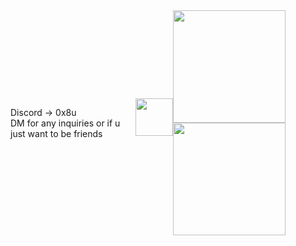 
<div style="display: flex; justify-content: space-between; align-items: center;">
<div style="display: flex; flex-direction: row;">
      <p>
      Discord -> 0x8u
   <br/>
   DM for any inquiries or if u just want to be friends
            </p>
      <img height="60em" src="https://media.tenor.com/Fhg7SnBUCcEAAAAi/cat-dance.gif"/>
</div>
<div>
   <img height="180em" src="https://github-readme-stats.vercel.app/api?username=0x9u&show_icons=true&theme=dracula&include_all_commits=true&count_private=true"/>
<img height="180em" src="https://github-readme-stats.vercel.app/api/top-langs/?username=0x9u&layout=compact&langs_count=7&theme=dracula"/>
</div>
</div>

